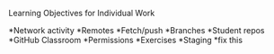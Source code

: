 Learning Objectives for Individual Work

*Network activity
*Remotes
*Fetch/push
*Branches
*Student repos
*GitHub Classroom
*Permissions
*Exercises
*Staging
*fix this
